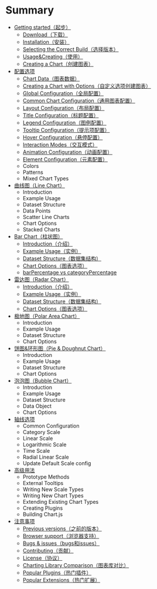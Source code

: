 # Summary

* [Getting started（起步）](qi-bu/qi-bu.md)
  * [Download（下载）](qi-bu/qi-bu.md#xiazai)
  * [Installation（安装）](qi-bu/qi-bu.md#anzhuang)
  * [Selecting the Correct Build（选择版本）](qi-bu/qi-bu.md#xuanzebanben)
  * [Usage&Creating（使用）](qi-bu/qi-bu.md#shiyong)
  * [Creating a Chart（创建图表）](qi-bu/qi-bu.md#creating)
* [配置选项](pei-zhi-xuan-xiang/pei-zhi-xuan-xiang.md)
  * [Chart Data（图表数据）](pei-zhi-xuan-xiang/pei-zhi-xuan-xiang.md#tu-biao-shu-ju)
  * [Creating a Chart with Options（自定义选项创建图表）](pei-zhi-xuan-xiang/pei-zhi-xuan-xiang.md#zi-ding-yi-xuan-xiang)
  * [Global Configuration（全局配置）](pei-zhi-xuan-xiang/pei-zhi-xuan-xiang.md#quan-ju-pei-zhi)
  * [Common Chart Configuration（通用图表配置）](pei-zhi-xuan-xiang/pei-zhi-xuan-xiang.md#tong-yong-tu-biao-pei-zhi)
  * [Layout Configuration（布局配置）](pei-zhi-xuan-xiang/pei-zhi-xuan-xiang.md#bu-ju-pei-zhi)
  * [Title Configuration（标题配置）](pei-zhi-xuan-xiang/pei-zhi-xuan-xiang.md#biao-ti-pei-zhi)
  * [Legend Configuration（图例配置）](pei-zhi-xuan-xiang/pei-zhi-xuan-xiang.md#tu-li-pei-zhi)
  * [Tooltip Configuration（提示项配置）](pei-zhi-xuan-xiang/pei-zhi-xuan-xiang.md#ti-shi-xiang-pei-zhi)
  * [Hover Configuration（悬停配置）](pei-zhi-xuan-xiang/pei-zhi-xuan-xiang.md#xuan-ting-pei-zhi)
  * [Interaction Modes（交互模式）](pei-zhi-xuan-xiang/pei-zhi-xuan-xiang.md#jiao-hu-mo-shi)
  * [Animation Configuration（动画配置）](pei-zhi-xuan-xiang/pei-zhi-xuan-xiang.md#dong-hua-pei-zhi)
  * [Element Configuration（元素配置）](pei-zhi-xuan-xiang/pei-zhi-xuan-xiang.md#yuan-su-pei-zhi)
  * Colors
  * Patterns
  * Mixed Chart Types
* [曲线图（Line Chart）](qu-xian-tu/qu-xian-tu.md)
  * Introduction
  * Example Usage
  * Dataset Structure
  * Data Points
  * Scatter Line Charts
  * Chart Options
  * Stacked Charts
* [Bar Chart（柱状图）](zhu-zhuang-tu/zhu-zhuang-tu.md)
  * [Introduction（介绍）](zhu-zhuang-tu/zhu-zhuang-tu.md#Introduction)
  * [Example Usage（实例）](zhu-zhuang-tu/zhu-zhuang-tu.md#example)
  * [Dataset Structure（数据集结构）](zhu-zhuang-tu/zhu-zhuang-tu.md#dataset)
  * [Chart Options（图表选项）](zhu-zhuang-tu/zhu-zhuang-tu.md#option)
  * [barPercentage vs categoryPercentage](zhu-zhuang-tu/zhu-zhuang-tu.md#vs)
* [雷达图（Radar Chart）](lei-da-tu/lei-da-tu.md)
  * [Introduction（介绍）](lei-da-tu/lei-da-tu.md#Introduction)
  * [Example Usage（实例）](lei-da-tu/lei-da-tu.md#example)
  * [Dataset Structure（数据集结构）](lei-da-tu/lei-da-tu.md#dataset)
  * [Chart Options（图表选项）](lei-da-tu/lei-da-tu.md#option)
* [极地图（Polar Area Chart）](ji-di-tu/ji-di-tu.md)
  * Introduction
  * Example Usage
  * Dataset Structure
  * Chart Options
* [饼图&环形图（Pie & Doughnut Chart）](bing-tu/bing-tu.md)
  * Introduction
  * Example Usage
  * Dataset Structure
  * Chart Options
* [泡泡图（Bubble Chart）](pao-pao-tu/pao-pao-tu.md)
  * Introduction
  * Example Usage
  * Dataset Structure
  * Data Object
  * Chart Options
* [轴线选项](zhou-xian-xuan-xiang/zhou-xian-xuan-xiang.md)
  * Common Configuration
  * Category Scale
  * Linear Scale
  * Logarithmic Scale
  * Time Scale
  * Radial Linear Scale
  * Update Default Scale config
* [高级用法](gao-ji-yong-fa/gao-ji-yong-fa.md)
  * Prototype Methods
  * External Tooltips
  * Writing New Scale Types
  * Writing New Chart Types
  * Extending Existing Chart Types
  * Creating Plugins
  * Building Chart.js
* [注意事项](zhu-yi-shi-xiang/zhu-yi-shi-xiang.md)
  * [Previous versions（之前的版本）](zhu-yi-shi-xiang/zhu-yi-shi-xiang.md#previous)
  * [Browser support（浏览器支持）](zhu-yi-shi-xiang/zhu-yi-shi-xiang.md#browser)
  * [Bugs & issues（bugs和issues）](zhu-yi-shi-xiang/zhu-yi-shi-xiang.md#bugs)
  * [Contributing（贡献）](zhu-yi-shi-xiang/zhu-yi-shi-xiang.md#contribution)
  * [License（协议）](zhu-yi-shi-xiang/zhu-yi-shi-xiang.md#license)
  * [Charting Library Comparison（图表库对比）](zhu-yi-shi-xiang/zhu-yi-shi-xiang.md#charting)
  * [Popular Plugins（热门插件）](zhu-yi-shi-xiang/zhu-yi-shi-xiang.md#plugin)
  * [Popular Extensions（热门扩展）](zhu-yi-shi-xiang/zhu-yi-shi-xiang.md#extension)

